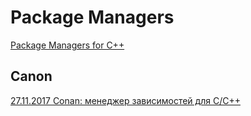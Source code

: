 # Package Managers
[Package Managers for C++](https://hackingcpp.com/cpp/tools/package_managers.html)          

## Canon
[27.11.2017 Conan: менеджер зависимостей для C/C++](https://habr.com/ru/articles/342982/)             

